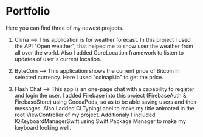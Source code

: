 # Portfolio
Here you can find three of my newest projects. 
1. Clima -->
This application is for weather forecast. 
In this project I used the API "Open weather", that helped me to show user the weather from all over the world. Also I added CoreLocation framework to listen to updates of user's current location. 

2. ByteCoin -->
This application shows the current price of Bitcoin in selected currency. 
Here I used "coinapi.io" to get the price. 

3. Flash Chat -->
This app is an one-page chat with a capability to register and login the user.
I added Firebase into this project (FirebaseAuth & FirebaseStore) using CocoaPods, so as to be able saving users and their messages. Also I added CLTypingLabel to make my title animated in the root ViewController of my project. Additionaly I included IQKeyboardManagerSwift using Swift Package Manager to make my keyboard looking well.
